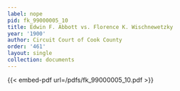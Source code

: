 ```yaml
---
label: nope
pid: fk_99000005_10
title: Edwin F. Abbott vs. Florence K. Wischnewetzky
year: '1900'
author: Circuit Court of Cook County
order: '461'
layout: single
collection: documents
---
```



{{< embed-pdf url=/pdfs/fk_99000005_10.pdf >}}
